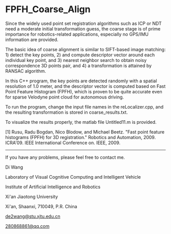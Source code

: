 # FPFH_Coarse_Align

Since the widely used point set registration algorithms such as ICP or NDT need a moderate initial transformation guess, the coarse stage is of prime importance for robotics-related applications, especially no GPS/IMU information are provided. 

The basic idea of coarse alignment is similar to SIFT-based image matching: 1) detect the key points, 2) and compute descriptor vector around each individual key point, and 3) nearest neighbor search to obtain noisy correspondence 3D points pair, and 4) a transformation is attained by RANSAC algorithm. 

In this C++ program, the key points are detected randomly with a spatial resolution of 1.0 meter, and the descriptor vector is computed based on Fast Point Feature Histogram (FPFH), which is proven to be quite accurate even for sparse Velodyne point cloud for autonomous driving.  

To run the program, change the input file names in the reLocalizer.cpp, and the resulting transformation is stored in coarse_results.txt. 

To visualize the results properly, the matlab file Untitled11.m is provided. 


[1] Rusu, Radu Bogdan, Nico Blodow, and Michael Beetz. "Fast point feature histograms (FPFH) for 3D registration." Robotics and Automation, 2009. ICRA'09. IEEE International Conference on. IEEE, 2009.

--------------------------------

If you have any problems, please feel free to contact me.

Di Wang

Laboratory of Visual Cognitive Computing and Intelligent Vehicle

Institute of Artificial Intelligence and Robotics

Xi'an Jiaotong University

Xi'an, Shaanxi, 710049, P.R. China

de2wang@stu.xjtu.edu.cn

280868861@qq.com

